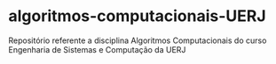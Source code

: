 # algoritmos-computacionais-UERJ
Repositório referente a disciplina Algoritmos Computacionais do curso Engenharia de Sistemas e Computação da UERJ
